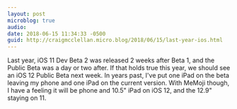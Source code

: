 ```yaml
---
layout: post
microblog: true
audio: 
date: 2018-06-15 11:34:33 -0500
guid: http://craigmcclellan.micro.blog/2018/06/15/last-year-ios.html
---
```

Last year, iOS 11 Dev Beta 2 was released 2 weeks after Beta 1, and the Public Beta was a day or two after. If that holds true this year, we should see an iOS 12 Public Beta next week. In years past, I've put one iPad on the beta leaving my phone and one iPad on the current version. With MeMoji though, I have a feeling it will be phone and 10.5" iPad on iOS 12, and the 12.9" staying on 11.
